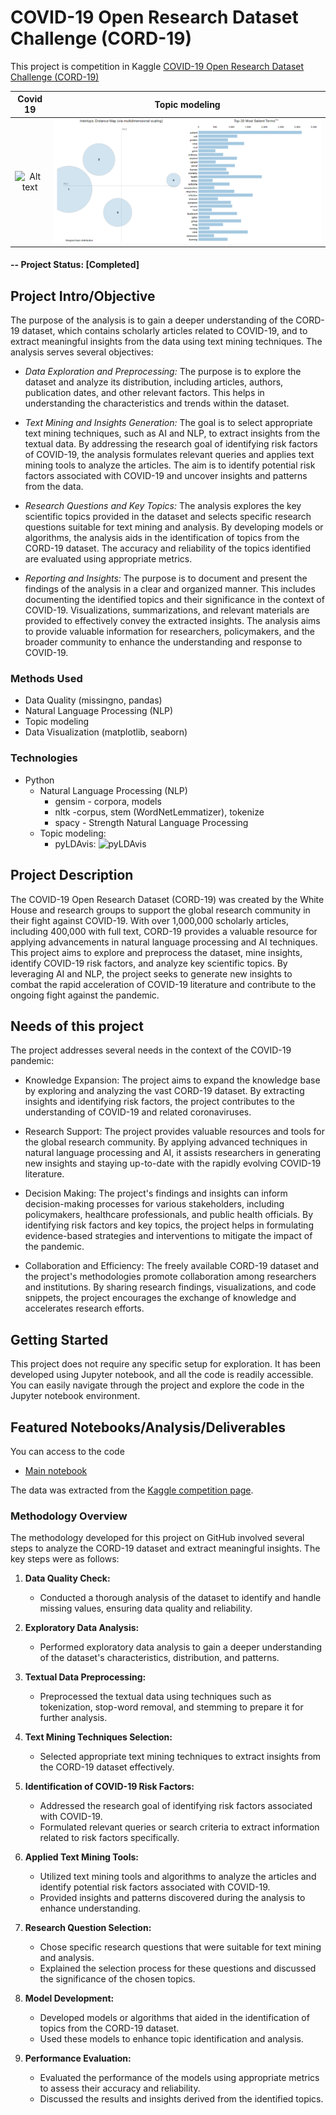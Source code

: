 # COVID-19 Open Research Dataset Challenge (CORD-19)

This project is competition in Kaggle [COVID-19 Open Research Dataset Challenge (CORD-19)](https://www.kaggle.com/datasets/allen-institute-for-ai/CORD-19-research-challenge)  






Covid 19             |  Topic modeling
:-------------------------:|:-------------------------:
![Alt text](https://media.nature.com/lw100/magazine-assets/d41586-021-02261-8/d41586-021-02261-8_19552098.gif) |  ![Alt text](image-1.png)


#### -- Project Status: [Completed]

## Project Intro/Objective
The purpose of the analysis is to gain a deeper understanding of the CORD-19 dataset, which contains scholarly articles related to COVID-19, and to extract meaningful insights from the data using text mining techniques. The analysis serves several objectives:

* *Data Exploration and Preprocessing:* The purpose is to explore the dataset and analyze its distribution, including articles, authors, publication dates, and other relevant factors. This helps in understanding the characteristics and trends within the dataset.

* *Text Mining and Insights Generation:* The goal is to select appropriate text mining techniques, such as AI and NLP, to extract insights from the textual data. By addressing the research goal of identifying risk factors of COVID-19, the analysis formulates relevant queries and applies text mining tools to analyze the articles. The aim is to identify potential risk factors associated with COVID-19 and uncover insights and patterns from the data.

* *Research Questions and Key Topics:* The analysis explores the key scientific topics provided in the dataset and selects specific research questions suitable for text mining and analysis. By developing models or algorithms, the analysis aids in the identification of topics from the CORD-19 dataset. The accuracy and reliability of the topics identified are evaluated using appropriate metrics.

* *Reporting and Insights:* The purpose is to document and present the findings of the analysis in a clear and organized manner. This includes documenting the identified topics and their significance in the context of COVID-19. Visualizations, summarizations, and relevant materials are provided to effectively convey the extracted insights. The analysis aims to provide valuable information for researchers, policymakers, and the broader community to enhance the understanding and response to COVID-19.

### Methods Used
* Data Quality (missingno, pandas)
* Natural Language Processing (NLP)
* Topic modeling
* Data Visualization (matplotlib, seaborn)

### Technologies
* Python
    * Natural Language Processing (NLP)
        * gensim - corpora, models 
        * nltk -corpus, stem (WordNetLemmatizer), tokenize
        * spacy - Strength Natural Language Processing
    * Topic modeling: 
        * pyLDAvis: ![pyLDAvis](https://pypi-camo.global.ssl.fastly.net/13543ff9b32e9e89f753530e903ee727be000762/687474703a2f2f7777772e6b656e6e79736869726c65792e636f6d2f666967757265732f6c64617669732d7069632e706e67)


## Project Description
The COVID-19 Open Research Dataset (CORD-19) was created by the White House and research groups to support the global research community in their fight against COVID-19. With over 1,000,000 scholarly articles, including 400,000 with full text, CORD-19 provides a valuable resource for applying advancements in natural language processing and AI techniques. This project aims to explore and preprocess the dataset, mine insights, identify COVID-19 risk factors, and analyze key scientific topics. By leveraging AI and NLP, the project seeks to generate new insights to combat the rapid acceleration of COVID-19 literature and contribute to the ongoing fight against the pandemic.

## Needs of this project
The project addresses several needs in the context of the COVID-19 pandemic:

* Knowledge Expansion: The project aims to expand the knowledge base by exploring and analyzing the vast CORD-19 dataset. By extracting insights and identifying risk factors, the project contributes to the understanding of COVID-19 and related coronaviruses.

* Research Support: The project provides valuable resources and tools for the global research community. By applying advanced techniques in natural language processing and AI, it assists researchers in generating new insights and staying up-to-date with the rapidly evolving COVID-19 literature.

* Decision Making: The project's findings and insights can inform decision-making processes for various stakeholders, including policymakers, healthcare professionals, and public health officials. By identifying risk factors and key topics, the project helps in formulating evidence-based strategies and interventions to mitigate the impact of the pandemic.

* Collaboration and Efficiency: The freely available CORD-19 dataset and the project's methodologies promote collaboration among researchers and institutions. By sharing research findings, visualizations, and code snippets, the project encourages the exchange of knowledge and accelerates research efforts.



## Getting Started

This project does not require any specific setup for exploration. It has been developed using Jupyter notebook, and all the code is readily accessible. You can easily navigate through the project and explore the code in the Jupyter notebook environment.

## Featured Notebooks/Analysis/Deliverables
You can access to the code 
* [Main notebook](/notebooks)  

The data was extracted from the [Kaggle competition page](https://www.kaggle.com/datasets/allen-institute-for-ai/CORD-19-research-challenge).

### Methodology Overview

The methodology developed for this project on GitHub involved several steps to analyze the CORD-19 dataset and extract meaningful insights. The key steps were as follows:

1. **Data Quality Check:**
   - Conducted a thorough analysis of the dataset to identify and handle missing values, ensuring data quality and reliability.

2. **Exploratory Data Analysis:**
   - Performed exploratory data analysis to gain a deeper understanding of the dataset's characteristics, distribution, and patterns.

3. **Textual Data Preprocessing:**
   - Preprocessed the textual data using techniques such as tokenization, stop-word removal, and stemming to prepare it for further analysis.

4. **Text Mining Techniques Selection:**
   - Selected appropriate text mining techniques to extract insights from the CORD-19 dataset effectively.
  
5. **Identification of COVID-19 Risk Factors:**
   - Addressed the research goal of identifying risk factors associated with COVID-19.
   - Formulated relevant queries or search criteria to extract information related to risk factors specifically.

6. **Applied Text Mining Tools:**
   - Utilized text mining tools and algorithms to analyze the articles and identify potential risk factors associated with COVID-19.
   - Provided insights and patterns discovered during the analysis to enhance understanding.

7. **Research Question Selection:**
   - Chose specific research questions that were suitable for text mining and analysis.
   - Explained the selection process for these questions and discussed the significance of the chosen topics.

8. **Model Development:**
   - Developed models or algorithms that aided in the identification of topics from the CORD-19 dataset.
   - Used these models to enhance topic identification and analysis.

9. **Performance Evaluation:**
   - Evaluated the performance of the models using appropriate metrics to assess their accuracy and reliability.
   - Discussed the results and insights derived from the identified topics.

